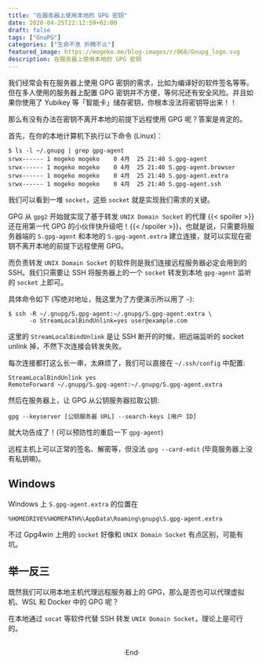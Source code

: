 ```yaml
---
title: "在服务器上使用本地的 GPG 密钥"
date: 2020-04-25T22:12:59+02:00
draft: false
tags: ["GnuPG"]
categories: ["生命不息 折腾不止"]
featured_image: https://mogeko.me/blog-images/r/068/Gnupg_logo.svg
description: 在服务器上使用本地的 GPG 密钥
---
```

<!-- 
![](https://mogeko.github.io/blog-images/r/082/)
{{< spoiler >}}{{< /spoiler >}}
&emsp;&emsp;
plaintext
 -->

我们经常会有在服务器上使用 GPG 密钥的需求，比如为编译好的软件签名等等。但在多人使用的服务器上配置 GPG 密钥并不方便，等何况还有安全风险。并且如果你使用了 Yubikey 等「智能卡」储存密钥，你根本没法将密钥导出来！！

那么有没有办法在密钥不离开本地的前提下远程使用 GPG 呢？答案是肯定的。

首先，在你的本地计算机下执行以下命令 (Linux)：

```plaintext
$ ls -l ~/.gnupg | grep gpg-agent
srwx------ 1 mogeko mogeko    0 4月  25 21:40 S.gpg-agent
srwx------ 1 mogeko mogeko    0 4月  25 21:40 S.gpg-agent.browser
srwx------ 1 mogeko mogeko    0 4月  25 21:40 S.gpg-agent.extra
srwx------ 1 mogeko mogeko    0 4月  25 21:40 S.gpg-agent.ssh
```

我们可以看到一堆 `socket`，这些 `socket` 就是实现我们需求的关键。

GPG 从 `gpg2` 开始就实现了基于转发 `UNIX Domain Socket` 的代理 {{< spoiler >}}还在用第一代 GPG 的小伙伴快升级吧！{{< /spoiler >}}，也就是说，只需要将服务器端的 `S.gpg-agent` 和本地的 `S.gpg-agent.extra` 建立连接，就可以实现在密钥不离开本地的前提下远程使用 GPG。

而负责转发 `UNIX Domain Socket` 的软件则是我们连接远程服务器必定会用到的 SSH。我们只需要让 SSH 将服务器上的一个 `socket` 转发到本地 `gpg-agent` 监听的 `socket` 上即可。

具体命令如下 (写绝对地址，我这里为了方便演示所以用了 `~`):

```plaintext
$ ssh -R ~/.gnupg/S.gpg-agent:~/.gnupg/S.gpg-agent.extra \
      -o StreamLocalBindUnlink=yes user@example.com
```

这里的 `StreamLocalBindUnlink` 是让 SSH 断开的时候，把远端监听的 socket unlink 掉，不然下次连接会转发失败。

每次连接都打这么长一串，太麻烦了，我们可以直接在 `~/.ssh/config` 中配置:

```plaintext
StreamLocalBindUnlink yes
RemoteForward ~/.gnupg/S.gpg-agent:~/.gnupg/S.gpg-agent.extra
```

然后在服务器上，让 GPG 从公钥服务器拉取公钥:

```plaintext
gpg --keyserver [公钥服务器 URL] --search-keys [用户 ID]
```

就大功告成了！(可以预防性的重启一下 `gpg-agent`)

远程主机上可以正常的签名、解密等，但没法 `gpg --card-edit` (毕竟服务器上没有私钥嘛)。

## Windows

Windows 上 `S.gpg-agent.extra` 的位置在

```plaintext
%HOMEDRIVE%%HOMEPATH%\AppData\Roaming\gnupg\S.gpg-agent.extra
```

不过 Gpg4win 上用的 `socket` 好像和 `UNIX Domain Socket` 有点区别，可能有坑。

## 举一反三

既然我们可以用本地主机代理远程服务器上的 GPG，那么是否也可以代理虚拟机、WSL 和 Docker 中的 GPG 呢？

在本地通过 `socat` 等软件代替 SSH 转发 `UNIX Domain Socket`，理论上是可行的。

<br>

<center>  ·End·  </center>
